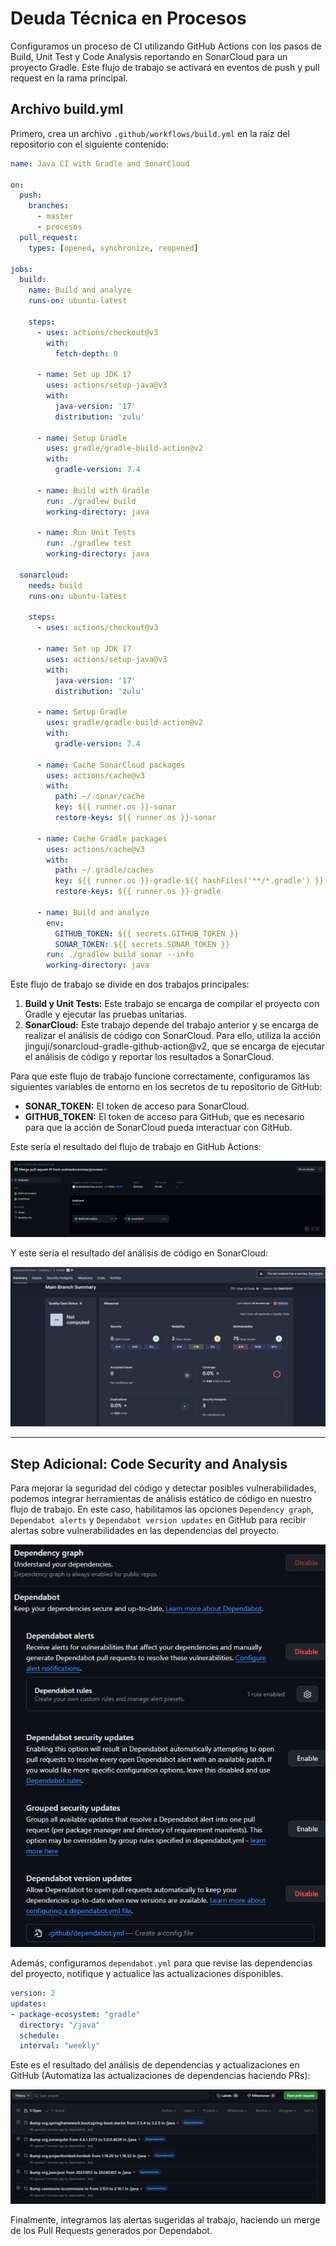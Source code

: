 
# Deuda Técnica en Procesos

Configuramos un proceso de CI utilizando GitHub Actions con los pasos de Build, Unit Test y Code Analysis reportando en SonarCloud para un proyecto Gradle.
Este flujo de trabajo se activará en eventos de push y pull request en la rama principal.

## Archivo build.yml

Primero, crea un archivo `.github/workflows/build.yml` en la raíz del repositorio con el siguiente contenido:

```yaml
name: Java CI with Gradle and SonarCloud

on:
  push:
    branches:
      - master
      - procesos
  pull_request:
    types: [opened, synchronize, reopened]

jobs:
  build:
    name: Build and analyze
    runs-on: ubuntu-latest

    steps:
      - uses: actions/checkout@v3
        with:
          fetch-depth: 0

      - name: Set up JDK 17
        uses: actions/setup-java@v3
        with:
          java-version: '17'
          distribution: 'zulu'

      - name: Setup Gradle
        uses: gradle/gradle-build-action@v2
        with:
          gradle-version: 7.4

      - name: Build with Gradle
        run: ./gradlew build
        working-directory: java

      - name: Run Unit Tests
        run: ./gradlew test
        working-directory: java

  sonarcloud:
    needs: build
    runs-on: ubuntu-latest

    steps:
      - uses: actions/checkout@v3

      - name: Set up JDK 17
        uses: actions/setup-java@v3
        with:
          java-version: '17'
          distribution: 'zulu'

      - name: Setup Gradle
        uses: gradle/gradle-build-action@v2
        with:
          gradle-version: 7.4

      - name: Cache SonarCloud packages
        uses: actions/cache@v3
        with:
          path: ~/.sonar/cache
          key: ${{ runner.os }}-sonar
          restore-keys: ${{ runner.os }}-sonar

      - name: Cache Gradle packages
        uses: actions/cache@v3
        with:
          path: ~/.gradle/caches
          key: ${{ runner.os }}-gradle-${{ hashFiles('**/*.gradle') }}
          restore-keys: ${{ runner.os }}-gradle

      - name: Build and analyze
        env:
          GITHUB_TOKEN: ${{ secrets.GITHUB_TOKEN }}
          SONAR_TOKEN: ${{ secrets.SONAR_TOKEN }}
        run: ./gradlew build sonar --info
        working-directory: java
```

Este flujo de trabajo se divide en dos trabajos principales:

1. **Build y Unit Tests:** Este trabajo se encarga de compilar el proyecto con Gradle y ejecutar las pruebas unitarias.
2. **SonarCloud:** Este trabajo depende del trabajo anterior y se encarga de realizar el análisis de código con SonarCloud. 
Para ello, utiliza la acción jinguji/sonarcloud-gradle-github-action@v2, que se encarga de ejecutar el análisis de código y reportar los resultados a SonarCloud.


Para que este flujo de trabajo funcione correctamente, configuramos las siguientes variables de entorno en los secretos de tu repositorio de GitHub:

- **SONAR_TOKEN:** El token de acceso para SonarCloud.
- **GITHUB_TOKEN:** El token de acceso para GitHub, que es necesario para que la acción de SonarCloud pueda interactuar con GitHub.

Este sería el resultado del flujo de trabajo en GitHub Actions:

![GitHub Actions](../assets/multimedia/procesos/github-actions.png)


Y este sería el resultado del análisis de código en SonarCloud:

![SonarCloud](../assets/multimedia/procesos/sonarcloud.png)

---
## Step Adicional: Code Security and Analysis

Para mejorar la seguridad del código y detectar posibles vulnerabilidades, podemos integrar herramientas de análisis estático de código en nuestro flujo de trabajo.
En este caso, habilitamos las opciones `Dependency graph`, `Dependabot alerts` y `Dependabot version updates` en GitHub para recibir alertas sobre vulnerabilidades en las dependencias del proyecto.

![Code Security](../assets/multimedia/procesos/sec.png)

Además, configuramos `dependabot.yml` para que revise las dependencias del proyecto, notifique y actualice las actualizaciones disponibles.

```yaml
version: 2
updates:
- package-ecosystem: "gradle"
  directory: "/java"
  schedule:
  interval: "weekly"
```

Este es el resultado del análisis de dependencias y actualizaciones en GitHub (Automatiza las actualizaciones de dependencias haciendo PRs):

![Dependabot](../assets/multimedia/procesos/dependabot.png)

Finalmente, integramos las alertas sugeridas al trabajo, haciendo un merge de los Pull Requests generados por Dependabot.